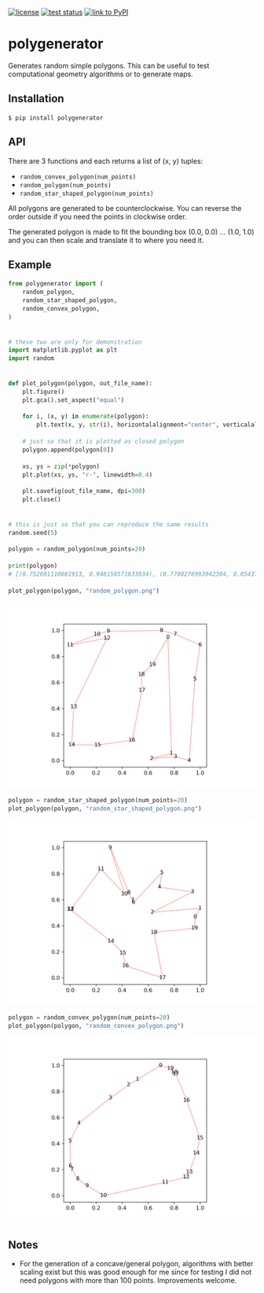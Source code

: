 [![license](https://img.shields.io/badge/license-%20MIT-blue.svg)](LICENSE)
[![test status](https://github.com/bast/polygenerator/workflows/Test/badge.svg)](https://github.com/bast/polygenerator/actions)
[![link to PyPI](https://badge.fury.io/py/polygenerator.svg)](https://badge.fury.io/py/polygenerator)


# polygenerator

Generates random simple polygons. This can be useful to test computational geometry
algorithms or to generate maps.


## Installation

```
$ pip install polygenerator
```


## API

There are 3 functions and each returns a list of (x, y) tuples:
- `random_convex_polygon(num_points)`
- `random_polygon(num_points)`
- `random_star_shaped_polygon(num_points)`

All polygons are generated to be counterclockwise. You can reverse the order
outside if you need the points in clockwise order.

The generated polygon is made to fit the bounding box (0.0, 0.0) ... (1.0, 1.0)
and you can then scale and translate it to where you need it.


## Example

```python
from polygenerator import (
    random_polygon,
    random_star_shaped_polygon,
    random_convex_polygon,
)


# these two are only for demonstration
import matplotlib.pyplot as plt
import random


def plot_polygon(polygon, out_file_name):
    plt.figure()
    plt.gca().set_aspect("equal")

    for i, (x, y) in enumerate(polygon):
        plt.text(x, y, str(i), horizontalalignment="center", verticalalignment="center")

    # just so that it is plotted as closed polygon
    polygon.append(polygon[0])

    xs, ys = zip(*polygon)
    plt.plot(xs, ys, "r-", linewidth=0.4)

    plt.savefig(out_file_name, dpi=300)
    plt.close()


# this is just so that you can reproduce the same results
random.seed(5)

polygon = random_polygon(num_points=20)

print(polygon)
# [(0.752691110661913, 0.948158571633034), (0.7790276993942304, 0.05437135270534656), ..., (0.633385213909564, 0.7365967958574935)]

plot_polygon(polygon, "random_polygon.png")
```
![random polygon](img/random_polygon.png)

```python
polygon = random_star_shaped_polygon(num_points=20)
plot_polygon(polygon, "random_star_shaped_polygon.png")
```
![random star shaped polygon](img/random_star_shaped_polygon.png)

```python
polygon = random_convex_polygon(num_points=20)
plot_polygon(polygon, "random_convex_polygon.png")
```
![random convex polygon](img/random_convex_polygon.png)


## Notes

- For the generation of a concave/general polygon, algorithms with better
  scaling exist but this was good enough for me since for testing I did not
  need polygons with more than 100 points. Improvements welcome.
